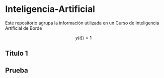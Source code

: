 # Inteligencia-Artificial
Este repositorio agrupa la información utilizada en un Curso de Inteligencia Artificial de Borde

$$
y(t))=1
$$
## Titulo 1

## **Prueba**
